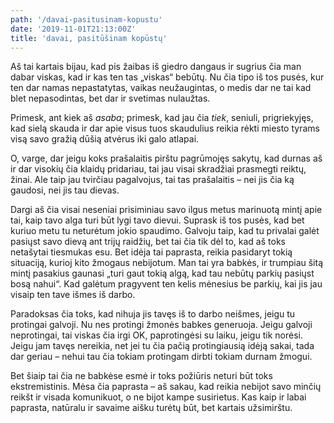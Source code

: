 ```yaml
---
path: '/davai-pasitusinam-kopustu'
date: '2019-11-01T21:13:00Z'
title: 'davai, pasitūšinam kopūstų'
---
```


Aš tai kartais bijau, kad pis žaibas iš giedro dangaus ir sugrius čia
man dabar viskas, kad ir kas ten tas „viskas“ bebūtų. Nu čia tipo iš tos
pusės, kur ten dar namas nepastatytas, vaikas neužaugintas, o medis dar
ne tai kad blet nepasodintas, bet dar ir svetimas nulaužtas.

Primesk, ant kiek aš _asaba_; primesk, kad jau čia _tiek_, seniuli,
prigriekyjęs, kad sielą skauda ir dar apie visus tuos skaudulius reikia
rėkti miesto tyrams visą savo gražią dūšią atvėrus iki galo atlapai.

O, varge, dar jeigu koks prašalaitis pirštu pagrūmojęs sakytų, kad
durnas aš ir dar visokių čia klaidų pridariau, tai jau visai skradžiai
prasmegti reiktų, žinai. Ale taip jau tvirčiau pagalvojus, tai tas
prašalaitis – nei jis čia ką gaudosi, nei jis tau dievas.

Dargi aš čia visai neseniai prisiminiau savo ilgus metus marinuotą mintį
apie tai, kaip tavo alga turi būt lygi tavo dievui. Suprask iš tos
pusės, kad bet kuriuo metu tu neturėtum jokio spaudimo. Galvoju taip,
kad tu privalai galėt pasiųst savo dievą ant trijų raidžių, bet tai čia
tik dėl to, kad aš toks netašytai tiesmukas esu. Bet idėja tai paprasta,
reikia pasidaryt tokią situaciją, kurioj kito žmogaus nebijotum. Man tai
yra babkės, ir trumpiau šitą mintį pasakius gaunasi „turi gaut tokią
algą, kad tau nebūtų parkių pasiųst bosą nahui“. Kad galėtum pragyvent
ten kelis mėnesius be parkių, kai jis jau visaip ten tave išmes iš
darbo.

Paradoksas čia toks, kad nihuja jis tavęs iš to darbo neišmes, jeigu tu
protingai galvoji. Nu nes protingi žmonės babkes generuoja. Jeigu
galvoji neprotingai, tai viskas čia irgi OK, paprotingėsi su laiku,
jeigu tik norėsi. Jeigu jam tavęs nereikia, net jei tu čia pačią
protingiausią idėją sakai, tada dar geriau – nehui tau čia tokiam
protingam dirbti tokiam durnam žmogui.

Bet šiaip tai čia ne babkėse esmė ir toks požiūris neturi būt toks
ekstremistinis. Mėsa čia paprasta – aš sakau, kad reikia nebijot savo
minčių reikšt ir visada komunikuot, o ne bijot kampe susirietus. Kas
kaip ir labai paprasta, natūralu ir savaime aišku turėtų būt, bet
kartais užsimirštu.
